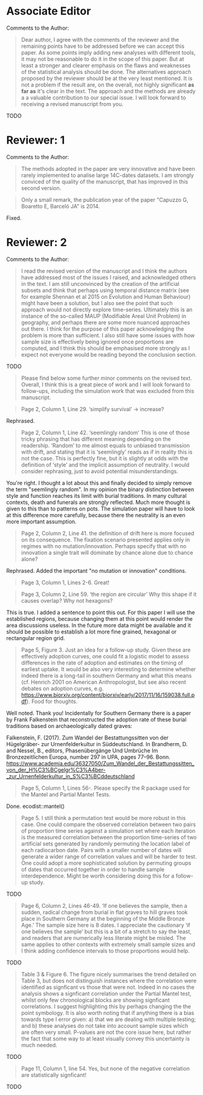 # Associate Editor

Comments to the Author:

> Dear author, 
> I agree with the comments of the reviewer and the remaining points have to be addressed before we can accept this paper.  As some points imply adding new analyses with different tools, it may not be reasonable to  do it in the scope of this paper. But at least a stronger and clearer emphasis on the flaws and weaknesses of the statistical analysis should be done.  The alternatives approach proposed by the reviewer should be at the very least mentioned. It is not a problem if the result are, on the overall, not highly significant __as far as__ it's clear in the text. The approach and the methods are already a a valuable contribution to our special issue. I will look forward to receiving a revised manuscript from you.

TODO

# Reviewer: 1

Comments to the Author:

> The methods adopted in the paper are very innovative and have been rarely implemented to analise large 14C-dates datasets. I am strongly conviced of the quality of the manuscript, that has improved in this second version.

> Only a small remark, the publication year of the paper "Capuzzo G, Boaretto E, Barceló JA" is 2014.

Fixed.

# Reviewer: 2

Comments to the Author:

> I read the revised version of the manuscript and I think the authors have addressed most of the issues I raised, and acknowledged others in the text. I am still unconvinced by the creation of the artificial subsets and think that perhaps using temporal distance matrix (see for example Shennan et al 2015 on Evolution and Human Behaviour) might have been a solution, but I also see the point that such approach would not directly explore time-series. Ultimately this is an instance of the so-called MAUP (Modifiable Areal Unit Problem) in geography, and perhaps there are some more nuanced approaches out there. I think for the purpose of this paper acknowledging the problem is more than sufficient.  I also still have some issues with how sample size is effectively being ignored once proportions are computed, and I think this should be emphasised more strongly as I expect not everyone would be reading beyond the conclusion section. 

TODO

> Please find below some further minor comments on the revised text. Overall, I think this is a great piece of work and I will look forward to follow-ups, including the simulation work that was excluded from this manuscript.

> Page 2, Column 1, Line 29. ‘simplify survival’ → increase?

Rephrased.

> Page 2, Column 1, Line 42. ‘seemlingly random’  This is one of those tricky phrasing that has different meaning depending on the readership. ‘Random’ to me almost equals to unbiased transmission with drift, and stating that it is ‘seemlingly’ reads as if in reality this is not the case. This is perfectly fine, but it is slightly at odds with the definition of ‘style’ and the implicit assumption of neutrality. I would consider rephrasing, just to avoid potential misunderstandings.

You're right. I thought a lot about this and finally decided to simply remove the term "seemlingly random". In my opinion the binary distinction between style and function reaches its limit with burial traditions. In many cultural contexts, death and funerals are strongly reflected. Much more thought is given to this than to patterns on pots. The simulation paper will have to look at this difference more carefully, because there the neutrality is an even more important assumption.

> Page 2, Column 2, Line 41. the definition of drift here is more focused on its consequence. The fixation scenario presented applies only in regimes with no mutation/innovation. Perhaps specify that with no innovation a single trait will dominate by chance alone due to chance alone?

Rephrased. Added the important "no mutation or innovation" conditions.

> Page 3, Column 1, Lines 2-6. Great!

> Page 3, Column 2, Line 59. ‘the region are circular’ Why this shape if it causes overlap? Why not hexagons?

This is true. I added a sentence to point this out. For this paper I will use the established regions, because changing them at this point would render the area discussions useless. In the future more data might be available and it should be possible to establish a lot more fine grained, hexagonal or rectangular region grid.

> Page 5, Figure 3. Just an idea for a follow-up study. Given these are effectively adoption curves, one could fit a logistic model to assess differences in the rate of adoption and estimates on the timing of earliest uptake. It would be also very interesting to determine whether indeed there is a long-tail in southern Germany and what this means (cf. Henrich 2001 on American Anthropologist, but see also recent debates on adoption curves, e.g. https://www.biorxiv.org/content/biorxiv/early/2017/11/16/159038.full.pdf). Food for thoughts.

Well noted. Thank you! Incidentally for Southern Germany there is a paper by Frank Falkenstein that reconstructed the adoption rate of these burial traditions based on archaeologically dated graves:

Falkenstein, F. (2017). Zum Wandel der Bestattungssitten von der Hügelgräber- zur Urnenfelderkultur in Süddeutschland. In Brandherm, D. and Nessel, B., editors, Phasenübergänge Und Umbrüche Im Bronzezeitlichen
Europa, number 297 in UPA, pages 77–96. Bonn.
https://www.academia.edu/36327050/Zum_Wandel_der_Bestattungssitten_von_der_H%C3%BCgelgr%C3%A4ber-_zur_Urnenfelderkultur_in_S%C3%BCddeutschland

> Page 5, Column 1, Lines 56-. Please specify the R package used for the Mantel and Partial Mantel Tests.

Done. ecodist::mantel()

> Page 5. I still think a permutation test would be more robust in this case. One could compare the observed correlation between two pairs of proportion time series against a simulation set where each iteration is the measured correlation between the proportion time-series of two artificial sets generated by randomly permuting the location label of each radiocarbon date. Pairs with a smaller number of dates will generate a wider range of correlation values and will be harder to test. One could adopt a more sophisticated solution by permuting groups of dates that occurred together in order to handle sample interdependence. Might be worth considering doing this for a follow-up study.

TODO

> Page 6, Column 2, Lines 46-49. ‘If one believes the sample, then a sudden, radical change from burial in flat graves to hill graves took place in Southern Germany at the beginning of the Middle Bronze Age.’  The sample size here is 8 dates. I appreciate the cautionary ‘if one believes the sample’ but this is a bit of a stretch to say the least, and readers that are numerically less literate might be misled. The same applies to other contexts with extremely small sample sizes and I think adding confidence intervals to those proportions would help.

TODO

> Table 3 & Figure 6. The figure nicely summarises the trend detailed on Table 3, but does not distinguish instances where the correlation were identified as signficant vs those that were not. Indeed in no cases the analysis shows a signficant correlation under the Partial Mantel test, whilst only few chronological blocks are showing signficant correlations. I suggest highlighting this by perhaps changing the the point symbology. It is also worth noting that if anything there is a bias towards type I error given: a) that we are dealing with multiple testing; and b) these analyses do not take into account sample sizes which are often very small. P-values are not the core issue here, but rather the fact that some way to at least visually convey this uncertainty is much needed. 

TODO

> Page 11, Column 1, line 54. Yes, but none of the negative correlation are statistically signficant!

TODO
